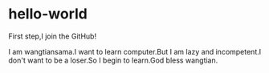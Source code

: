 # hello-world
First step,I join the GitHub!

I am wangtiansama.I want to learn computer.But I am lazy and incompetent.I don't want to be a loser.So I begin to learn.God bless wangtian.
